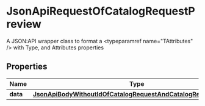 

# JsonApiRequestOfCatalogRequestPreview

A JSON:API wrapper class to format a <typeparamref name=\"TAttributes\" /> with Type, and Attributes properties

## Properties

| Name | Type | Description | Notes |
|------------ | ------------- | ------------- | -------------|
|**data** | [**JsonApiBodyWithoutIdOfCatalogRequestAndCatalogRequestPreview**](JsonApiBodyWithoutIdOfCatalogRequestAndCatalogRequestPreview.md) |  |  [optional] |



